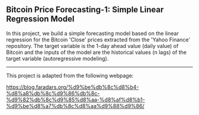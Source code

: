 ## Bitcoin Price Forecasting-1: Simple Linear Regression Model


In this project, we build a simple forecasting model based on the linear regression for the Bitcoin 'Close' prices extracted from the 'Yahoo Finance' repository. The target variable is the 1-day ahead value (daily value) of Bitcoin and the inputs of the model are the historical values (n lags) of the target variable (autoregressive modeling). 


-----------------------------------------------------
This project is adapted from the following webpage:

https://blog.faradars.org/%d9%be%db%8c%d8%b4-%d8%a8%db%8c%d9%86%db%8c-%d9%82%db%8c%d9%85%d8%aa-%d8%af%d8%b1-%d9%be%d8%a7%db%8c%d8%aa%d9%88%d9%86/